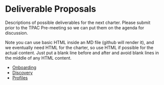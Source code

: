 # Deliverable Proposals
Descriptions of possible deliverables for the next charter.   Please submit prior to the 
TPAC Pre-meeting so we can put them on the agenda for discussion.

Note you can use basic HTML inside an MD file (github will render it),
and we eventually need HTML for the charter,
so use HTML if possible for the actual content. 
Just put a blank line before and after and avoid blank lines in the middle of
any HTML content.

* [Onboarding](onboarding.md)
* [Discovery](discovery.md)
* [Profiles](profiles.md)
